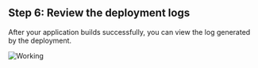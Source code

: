 <!-- usedin: [ _rails/deployment] - post: -->


## Step 6: Review the deployment logs

After your application builds successfully, you can view the log generated by the deployment.

![Working](http://assets.cloud66.com/help/images/first_stack_preparing.png)

